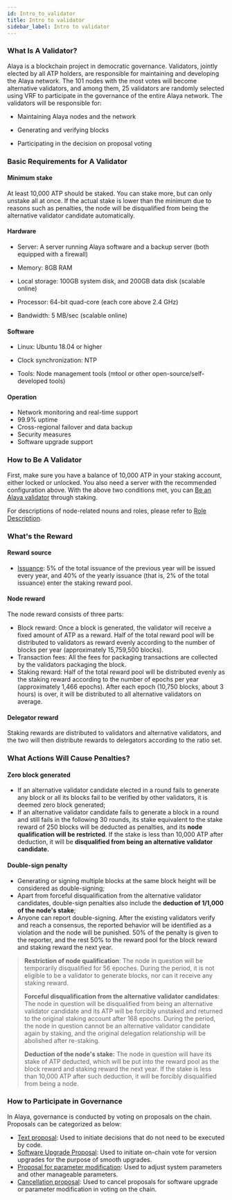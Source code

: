 ```yaml
---
id: Intro_to_validator
title: Intro to validator
sidebar_label: Intro to validator
---
```



### What Is A Validator?

Alaya is a blockchain project in democratic governance. Validators, jointly elected by all ATP holders, are responsible for maintaining and developing the Alaya network. The 101 nodes with the most votes will become alternative validators, and among them, 25 validators are randomly selected using VRF to participate in the governance of the entire Alaya network. The validators will be responsible for:

- Maintaining Alaya nodes and the network

- Generating and verifying blocks

- Participating in the decision on proposal voting

  

### Basic Requirements for A Validator

#### Minimum stake



At least 10,000 ATP should be staked. You can stake more, but can only unstake all at once. If the actual stake is lower than the minimum due to reasons such as penalties, the node will be disqualified from being the alternative validator candidate automatically. 

#### Hardware



- Server: A server running Alaya software and a backup server (both equipped with a firewall)

- Memory: 8GB RAM

- Local storage: 100GB system disk, and 200GB data disk (scalable online)

- Processor: 64-bit quad-core (each core above 2.4 GHz)

- Bandwidth: 5 MB/sec (scalable online)

  

#### Software

- Linux: Ubuntu 18.04 or higher

- Clock synchronization: NTP

- Tools: Node management tools (mtool or other open-source/self-developed tools)

  

#### Operation

- Network monitoring and real-time support
- 99.9% uptime
- Cross-regional failover and data backup
- Security measures
- Software upgrade support



### How to Be A Validator

First, make sure you have a balance of 10,000 ATP in your staking account, either locked or unlocked. You also need a server with the recommended configuration above. With the above two conditions met, you can [Be an Alaya validator](/alaya-devdocs/zh-CN/Run_a_validator) through staking.

For descriptions of node-related nouns and roles, please refer to [Role Description](/alaya-devdocs/zh-CN/Governance_mechanism#%E5%8F%82%E4%B8%8E%E8%A7%92%E8%89%B2).

### What's the Reward

#### Reward source

- [Issuance](/alaya-devdocs/zh-CN/Economic_model#%E5%A2%9E%E5%8F%91): 5% of the total issuance of the previous year will be issued every year, and 40% of the yearly issuance (that is, 2% of the total issuance) enter the staking reward pool. 

#### Node reward

The node reward consists of three parts: 

- Block reward: Once a block is generated, the validator will receive a fixed amount of ATP as a reward. Half of the total reward pool will be distributed to validators as reward evenly according to the number of blocks per year (approximately 15,759,500 blocks).
- Transaction fees: All the fees for packaging transactions are collected by the validators packaging the block.
- Staking reward: Half of the total reward pool will be distributed evenly as the staking reward according to the number of epochs per year (approximately 1,466 epochs). After each epoch (10,750 blocks, about 3 hours) is over, it will be distributed to all alternative validators on average.

#### Delegator reward

Staking rewards are distributed to validators and alternative validators, and the two will then distribute rewards to delegators according to the ratio set.  

### What Actions Will Cause Penalties?

#### Zero block generated

- If an alternative validator candidate elected in a round fails to generate any block or all its blocks fail to be verified by other validators, it is deemed zero block generated; 
- If an alternative validator candidate fails to generate a block in a round and still fails in the following 30 rounds, its stake equivalent to the stake reward of 250 blocks will be deducted as penalties, and its **node qualification will be restricted**. If the stake is less than 10,000 ATP after deduction, it will be **disqualified from being an alternative validator candidate.**

#### Double-sign penalty

- Generating or signing multiple blocks at the same block height will be considered as double-signing;
- Apart from forceful disqualification from the alternative validator candidates, double-sign penalties also include the **deduction of 1/1,000 of the node's stake**;
- Anyone can report double-signing. After the existing validators verify and reach a consensus, the reported behavior will be identified as a violation and the node will be punished. 50% of the penalty is given to the reporter, and the rest 50% to the reward pool for the block reward and staking reward the next year. 

> **Restriction of node qualification**: The node in question will be temporarily disqualified for 56 epoches. During the period, it is not eligible to be a validator to generate blocks, nor can it receive any staking reward. 
>
> **Forceful disqualification from the alternative validator candidates**: The node in question will be disqualified from being an alternative validator candidate and its ATP will be forcibly unstaked and returned to the original staking account after 168 epochs. During the period, the node in question cannot be an alternative validator candidate again by staking, and the original delegation relationship will be abolished after re-staking.
>
> **Deduction of the node's stake:** The node in question will have its stake of ATP deducted, which will be put into the reward pool as the block reward and staking reward the next year. If the stake is less than 10,000 ATP after such deduction, it will be forcibly disqualified from being a node.  

### How to Participate in Governance

In Alaya, governance is conducted by voting on proposals on the chain. Proposals can be categorized as below:

- [Text proposal](/alaya-devdocs/zh-CN/Governance_mechanism#%E6%8F%90%E6%A1%88%E5%88%86%E7%B1%BB): Used to initiate decisions that do not need to be executed by code.
- [Software Upgrade Proposal](/alaya-devdocs/zh-CN/Governance_mechanism#%E6%8F%90%E6%A1%88%E5%88%86%E7%B1%BB): Used to initiate on-chain vote for version upgrades for the purpose of smooth upgrades.
- [Proposal for parameter modification](/alaya-devdocs/zh-CN/Governance_mechanism#%E6%8F%90%E6%A1%88%E5%88%86%E7%B1%BB): Used to adjust system parameters and other manageable parameters.
- [Cancellation proposal](/alaya-devdocs/zh-CN/Governance_mechanism#%E6%8F%90%E6%A1%88%E5%88%86%E7%B1%BB): Used to cancel proposals for software upgrade or parameter modification in voting on the chain.

